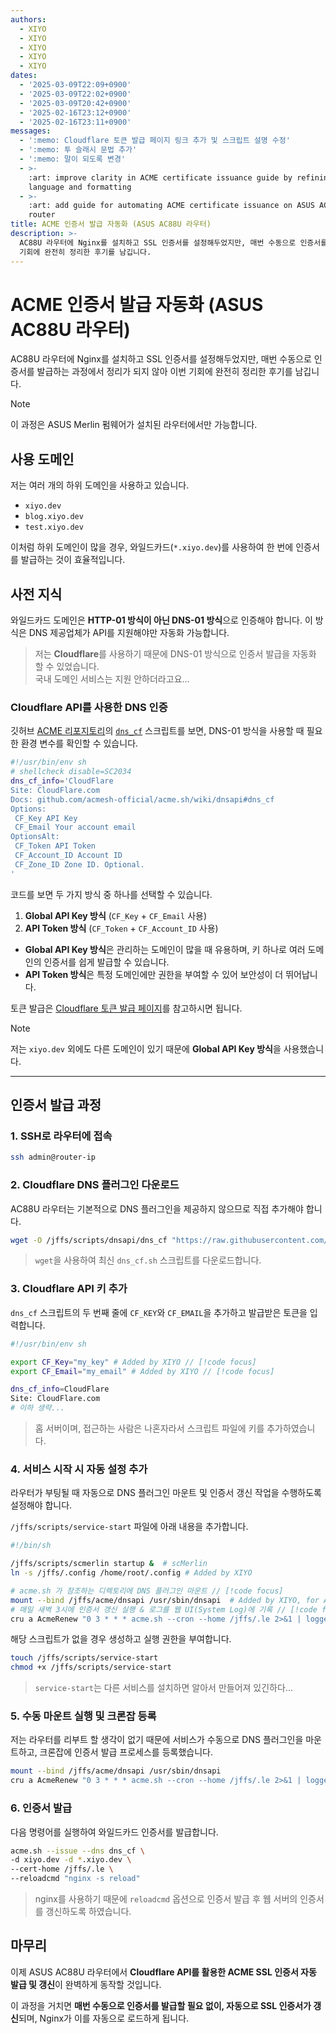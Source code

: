 ```yaml
---
authors:
  - XIYO
  - XIYO
  - XIYO
  - XIYO
  - XIYO
dates:
  - '2025-03-09T22:09+0900'
  - '2025-03-09T22:02+0900'
  - '2025-03-09T20:42+0900'
  - '2025-02-16T23:12+0900'
  - '2025-02-16T23:11+0900'
messages:
  - ':memo: Cloudflare 토큰 발급 페이지 링크 추가 및 스크립트 설명 수정'
  - ':memo: 투 슬래시 문법 추가'
  - ':memo: 말이 되도록 변경'
  - >-
    :art: improve clarity in ACME certificate issuance guide by refining
    language and formatting
  - >-
    :art: add guide for automating ACME certificate issuance on ASUS AC88U
    router
title: ACME 인증서 발급 자동화 (ASUS AC88U 라우터)
description: >-
  AC88U 라우터에 Nginx를 설치하고 SSL 인증서를 설정해두었지만, 매번 수동으로 인증서를 발급하는 과정에서 정리가 되지 않아 이번
  기회에 완전히 정리한 후기를 남깁니다.
---
```

# ACME 인증서 발급 자동화 (ASUS AC88U 라우터)

AC88U 라우터에 Nginx를 설치하고 SSL 인증서를 설정해두었지만, 매번 수동으로 인증서를 발급하는 과정에서 정리가 되지 않아 이번 기회에 완전히 정리한 후기를 남깁니다.

> [!NOTE]
> 이 과정은 ASUS Merlin 펌웨어가 설치된 라우터에서만 가능합니다.

## 사용 도메인

저는 여러 개의 하위 도메인을 사용하고 있습니다.

- `xiyo.dev`
- `blog.xiyo.dev`
- `test.xiyo.dev`

이처럼 하위 도메인이 많을 경우, 와일드카드(`*.xiyo.dev`)를 사용하여 한 번에 인증서를 발급하는 것이 효율적입니다.

## 사전 지식

와일드카드 도메인은 **HTTP-01 방식이 아닌 DNS-01 방식**으로 인증해야 합니다.
이 방식은 DNS 제공업체가 API를 지원해야만 자동화 가능합니다.

> 저는 **Cloudflare**를 사용하기 때문에 DNS-01 방식으로 인증서 발급을 자동화 할 수 있었습니다.   
> 국내 도메인 서비스는 지원 안하더라고요...

### Cloudflare API를 사용한 DNS 인증

깃허브 [ACME 리포지토리](https://github.com/acmesh-official/acme.sh)의 [`dns_cf`](https://github.com/acmesh-official/acme.sh/blob/master/dnsapi/dns_cf.sh) 스크립트를 보면, DNS-01 방식을 사용할 때 필요한 환경 변수를 확인할 수 있습니다.

```sh
#!/usr/bin/env sh
# shellcheck disable=SC2034
dns_cf_info='CloudFlare
Site: CloudFlare.com
Docs: github.com/acmesh-official/acme.sh/wiki/dnsapi#dns_cf
Options:
 CF_Key API Key
 CF_Email Your account email
OptionsAlt:
 CF_Token API Token
 CF_Account_ID Account ID
 CF_Zone_ID Zone ID. Optional.
'
```

코드를 보면 두 가지 방식 중 하나를 선택할 수 있습니다.

1. **Global API Key 방식** (`CF_Key` + `CF_Email` 사용)
2. **API Token 방식** (`CF_Token` + `CF_Account_ID` 사용)

- **Global API Key 방식**은 관리하는 도메인이 많을 때 유용하며, 키 하나로 여러 도메인의 인증서를 쉽게 발급할 수 있습니다.
- **API Token 방식**은 특정 도메인에만 권한을 부여할 수 있어 보안성이 더 뛰어납니다.

토큰 발급은 [Cloudflare 토큰 발급 페이지](https://dash.cloudflare.com/profile/api-tokens)를 참고하시면 됩니다.

> [!NOTE]
> 저는 `xiyo.dev` 외에도 다른 도메인이 있기 때문에 **Global API Key 방식**을 사용했습니다.

---

## 인증서 발급 과정

### 1. SSH로 라우터에 접속

```sh data-title="terminal"
ssh admin@router-ip
```

### 2. Cloudflare DNS 플러그인 다운로드

AC88U 라우터는 기본적으로 DNS 플러그인을 제공하지 않으므로 직접 추가해야 합니다.

```sh data-title="terminal"
wget -O /jffs/scripts/dnsapi/dns_cf "https://raw.githubusercontent.com/acmesh-official/acme.sh/master/dnsapi/dns_cf.sh"
```

> `wget`을 사용하여 최신 `dns_cf.sh` 스크립트를 다운로드합니다.

### 3. Cloudflare API 키 추가

`dns_cf` 스크립트의 두 번째 줄에 `CF_KEY`와 `CF_EMAIL`을 추가하고 발급받은 토큰을 입력합니다.

```sh data-title="dns_cf"
#!/usr/bin/env sh

export CF_Key="my_key" # Added by XIYO // [!code focus]
export CF_Email="my_email" # Added by XIYO // [!code focus]

dns_cf_info=CloudFlare
Site: CloudFlare.com
# 이하 생략...
```

> 홈 서버이며, 접근하는 사람은 나혼자라서 스크립트 파일에 키를 추가하였습니다.
### 4. 서비스 시작 시 자동 설정 추가

라우터가 부팅될 때 자동으로 DNS 플러그인 마운트 및 인증서 갱신 작업을 수행하도록 설정해야 합니다.

`/jffs/scripts/service-start` 파일에 아래 내용을 추가합니다.

```sh data-title="service-start"
#!/bin/sh

/jffs/scripts/scmerlin startup &  # scMerlin 
ln -s /jffs/.config /home/root/.config # Added by XIYO

# acme.sh 가 참조하는 디렉토리에 DNS 플러그인 마운트 // [!code focus]
mount --bind /jffs/acme/dnsapi /usr/sbin/dnsapi  # Added by XIYO, for ACME // [!code focus]
# 매일 새벽 3시에 인증서 갱신 실행 & 로그를 웹 UI(System Log)에 기록 // [!code focus]
cru a AcmeRenew "0 3 * * * acme.sh --cron --home /jffs/.le 2>&1 | logger -t AcmeRenew" # Added by XIYO // [!code focus]
```

해당 스크립트가 없을 경우 생성하고 실행 권한을 부여합니다.

```sh data-title="terminal"
touch /jffs/scripts/service-start
chmod +x /jffs/scripts/service-start
```

> `service-start`는 다른 서비스를 설치하면 알아서 만들어져 있긴하다...

### 5. 수동 마운트 실행 및 크론잡 등록

저는 라우터를 리부트 할 생각이 없기 때문에 서비스가 수동으로 DNS 플러그인을 마운트하고, 크론잡에 인증서 발급 프로세스를 등록했습니다.

```sh data-title="terminal"
mount --bind /jffs/acme/dnsapi /usr/sbin/dnsapi
cru a AcmeRenew "0 3 * * * acme.sh --cron --home /jffs/.le 2>&1 | logger -t AcmeRenew"
```

### 6. 인증서 발급

다음 명령어를 실행하여 와일드카드 인증서를 발급합니다.

```sh data-title="terminal"
acme.sh --issue --dns dns_cf \
-d xiyo.dev -d *.xiyo.dev \
--cert-home /jffs/.le \
--reloadcmd "nginx -s reload"
```

> nginx를 사용하기 때문에 `reloadcmd` 옵션으로 인증서 발급 후 웹 서버의 인증서를 갱신하도록 하였습니다.

## 마무리

이제 ASUS AC88U 라우터에서 **Cloudflare API를 활용한 ACME SSL 인증서 자동 발급 및 갱신**이 완벽하게 동작할 것입니다.

이 과정을 거치면 **매번 수동으로 인증서를 발급할 필요 없이, 자동으로 SSL 인증서가 갱신**되며, Nginx가 이를 자동으로 로드하게 됩니다.

